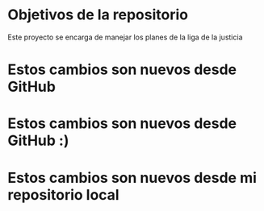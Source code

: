# Objetivos de la repositorio

Este proyecto se encarga de manejar los planes de la liga de la justicia


# Estos cambios son nuevos desde GitHub
# Estos cambios son nuevos desde GitHub :)
# Estos cambios son nuevos desde mi repositorio local
